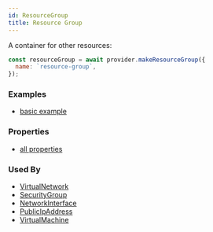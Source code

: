 ```yaml
---
id: ResourceGroup
title: Resource Group
---
```


A container for other resources:

```js
const resourceGroup = await provider.makeResourceGroup({
  name: `resource-group`,
});
```

### Examples

- [basic example](https://github.com/grucloud/grucloud/blob/main/examples/azure/vmiac.js#9)

### Properties

- [all properties](https://docs.microsoft.com/en-us/rest/api/apimanagement/2019-12-01/apimanagementservice/createorupdate#request-body)

### Used By

- [VirtualNetwork](./VirtualNetwork)
- [SecurityGroup](./SecurityGroup)
- [NetworkInterface](./NetworkInterface)
- [PublicIpAddress](./PublicIpAddress)
- [VirtualMachine](./VirtualMachine)
